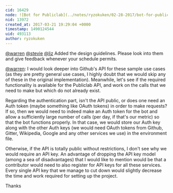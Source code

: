 ```yaml
---
cid: 16429
node: ![Bot for Publiclab](../notes/ryzokuken/02-28-2017/bot-for-publiclab)
nid: 13972
created_at: 2017-03-21 19:29:04 +0000
timestamp: 1490124544
uid: 493113
author: ryzokuken
---
```


[@warren](/profile/warren) [@stevie](/profile/stevie) [@liz](/profile/liz) Added the design guidelines. Please look into them and give feedback whenever your schedule permits. 

[@warren](/profile/warren): I would look deeper into Github's API for these sample use cases (as they are pretty general use cases, I highly doubt that we would skip any of these in the original implementation). Meanwhile, let's see if the required functionality is available for the Publiclab API, and work on the calls that we need to make but which do not already exist. 

Regarding the authentication part, isn't the API public, or does one need an Auth token (maybe something like OAuth tokens) in order to make requests? If so, then we would need to indeed make an Auth token for the bot and allow a sufficiently large number of calls (per day, if that's our metric) so that the bot functions properly. In that case, we would store our Auth key along with the other Auth keys (we would need OAuth tokens from Github, Gitter, Wikipedia, Google and any other services we use) in the environment file. 

Otherwise, if the API is totally public without restrictions, I don't see why we would require an API key. An advantage of dropping the API key model (among a sea of disadvantages) that I would like to mention would be that a contributor would need to also register for API keys for all these services. Every single API key that we manage to cut down would slightly decrease the time and work required for setting up the project.

Thanks
